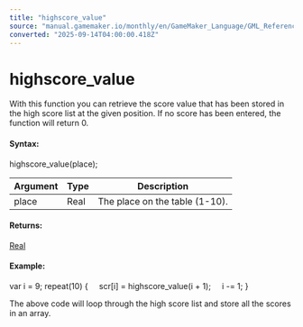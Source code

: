 ```yaml
---
title: "highscore_value"
source: "manual.gamemaker.io/monthly/en/GameMaker_Language/GML_Reference/General_Game_Control/highscore_value.htm"
converted: "2025-09-14T04:00:00.418Z"
---
```


# highscore\_value

With this function you can retrieve the score value that has been stored in the high score list at the given position. If no score has been entered, the function will return 0.

#### Syntax:

highscore\_value(place);

| Argument | Type | Description |
| --- | --- | --- |
| place | Real | The place on the table (1-10). |

#### Returns:

[Real](../../GML_Overview/Data_Types.md)

#### Example:

var i = 9;
repeat(10)
{
    scr\[i\] = highscore\_value(i + 1);
    i -= 1;
}

The above code will loop through the high score list and store all the scores in an array.